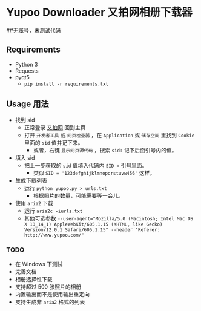 # Yupoo Downloader 又拍网相册下载器

##无账号，未测试代码
## Requirements
- Python 3
- Requests
- pyqt5
  - ```pip install -r requirements.txt```

## Usage 用法
- 找到 sid
  - 正常登录 [又拍网](http://www.yupoo.com/account/login/) 回到主页
  - 打开 `开发者工具` 或 `网页检查器` ，在 `Application` 或 `储存空间` 里找到 `Cookie` 里面的 `sid` 值并记下来。
    - 或者，右键 `显示网页源代码` ，搜索 `sid:` 记下后面引号内的值。
- 填入 sid
  - 把上一步获取的 `sid` 值填入代码内 `SID =` 引号里面。
    - 类似 `SID = '123defghijklmnopqrstuvw456'` 这样。
- 生成下载列表
  - 运行 ```python yupoo.py > urls.txt```
    - 根据照片的数量，可能需要等一会儿。
- 使用 `aria2` 下载
  - 运行 ```aria2c -iurls.txt```
  - 其他可选参数 `--user-agent="Mozilla/5.0 (Macintosh; Intel Mac OS X 10_14_1) AppleWebKit/605.1.15 (KHTML, like Gecko) Version/12.0.1 Safari/605.1.15" --header "Referer: http://www.yupoo.com/"`
  
### TODO
- 在 Windows 下测试
- 完善文档
- 相册选择性下载
- 支持超过 500 张照片的相册
- 内置输出而不是使用输出重定向
- 支持生成非 `aria2` 格式的列表
